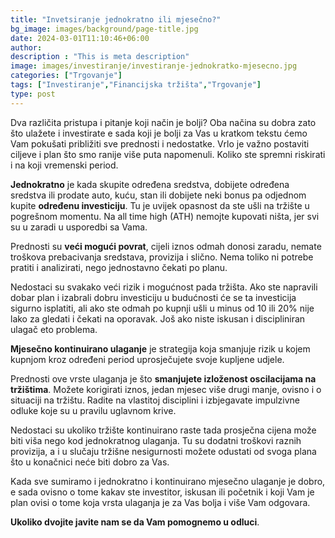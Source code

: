 ```yaml
---
title: "Invetsiranje jednokratno ili mjesečno?"
bg_image: images/background/page-title.jpg
date: 2024-03-01T11:10:46+06:00
author:
description : "This is meta description"
image: images/investiranje/investiranje-jednokratko-mjesecno.jpg
categories: ["Trgovanje"]
tags: ["Investiranje","Financijska tržišta","Trgovanje"]
type: post
---
```

Dva različita pristupa i pitanje koji način je bolji? Oba načina su dobra zato što ulažete i investirate e
sada koji je bolji za Vas u kratkom tekstu ćemo Vam pokušati približiti sve prednosti i nedostatke.
Vrlo je važno postaviti ciljeve i plan što smo ranije više puta napomenuli. Koliko ste spremni riskirati i
na koji vremenski period.

**Jednokratno** je kada skupite određena sredstva, dobijete određena sredstva ili prodate auto, kuću,
stan ili dobijete neki bonus pa odjednom kupite **određenu investiciju**. Tu je uvijek opasnost da ste ušli
na tržište u pogrešnom momentu. Na all time high (ATH) nemojte kupovati ništa, jer svi su u zaradi u
usporedbi sa Vama.

Prednosti su **veći mogući povrat**, cijeli iznos odmah donosi zaradu, nemate troškova prebacivanja
sredstava, provizija i slično. Nema toliko ni potrebe pratiti i analizirati, nego jednostavno čekati po
planu.

Nedostaci su svakako veći rizik i mogućnost pada tržišta. Ako ste napravili dobar plan i izabrali dobru
investiciju u budućnosti će se ta investicija sigurno isplatiti, ali ako ste odmah po kupnji ušli u minus
od 10 ili 20% nije lako za gledati i čekati na oporavak. Još ako niste iskusan i discipliniran ulagač eto
problema.

**Mjesečno kontinuirano ulaganje** je strategija koja smanjuje rizik u kojem kupnjom kroz određeni
period uprosječujete svoje kupljene udjele.

Prednosti ove vrste ulaganja je što **smanjujete izloženost oscilacijama na tržištima**. Možete korigirati
iznos, jedan mjesec više drugi manje, ovisno i o situaciji na tržištu. Radite na vlastitoj disciplini i
izbjegavate impulzivne odluke koje su u pravilu uglavnom krive.

Nedostaci su ukoliko tržište kontinuirano raste tada prosječna cijena može biti viša nego kod
jednokratnog ulaganja. Tu su dodatni troškovi raznih provizija, a i u slučaju tržišne nesigurnosti
možete odustati od svoga plana što u konačnici neće biti dobro za Vas.

Kada sve sumiramo i jednokratno i kontinuirano mjesečno ulaganje je dobro, e sada ovisno o tome
kakav ste investitor, iskusan ili početnik i koji Vam je plan ovisi o tome koja vrsta ulaganja je za Vas
bolja i više Vam odgovara.

**Ukoliko dvojite javite nam se da Vam pomognemo u odluci**.

